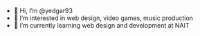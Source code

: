 - 👋 Hi, I’m @yedgar93
- 👀 I’m interested in web design, video games, music production
- 🌱 I’m currently learning web design and development at NAIT
